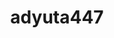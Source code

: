 ---
title: adyuta447
github: https://github.com/adyuta447
mode: dark
transition: 3s
archetype:
  - Little Bit of Everything
---